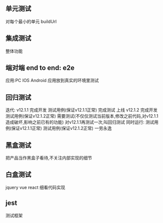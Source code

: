 ## 单元测试
对每个最小的单元
buildUrl

## 集成测试
整体功能

## 端对端 end to end: e2e
应用:PC IOS Android
应用放到真实的环境里测试

## 回归测试
迭代:
    v12.1.1 完成开发 测试用例(保证v12.1.1正常) 完成测试 上线
    v12.1.2 完成开发 测试用例(保证v12.1.2正常) 需要测试(不仅仅测试当前版本,修改之前代码,对v12.1.1造成破坏,影响之前已有的功能)
    对v12.1.1再测试一次,叫回归测试
    同时运行:
        测试用例(保证v12.1.1正常)
        测试用例(保证v12.1.2正常)
    一劳永逸

## 黑盒测试
把产品当作黑盒子看待,不关注内部实现的细节

## 白盒测试
jquery vue react 细看代码实现

## jest
测试框架